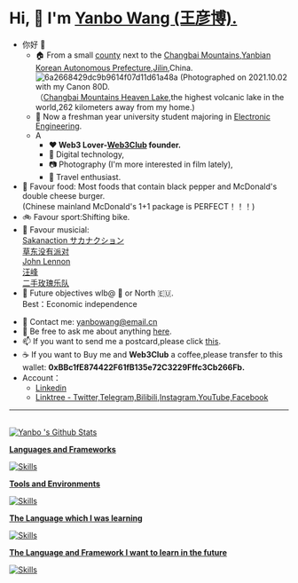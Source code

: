 # Hi, 👋  I'm <a href="https://yanboishere.github.io/" target="_blank">Yanbo  Wang (王彦博).</a> <sup>

<!--my introduction start-->

- 你好 👋
  - 🏠 From a small [county](https://goo.gl/maps/LJFJW1dNQh2Ni7eR6) next to the [Changbai Mountains](https://en.wikipedia.org/wiki/Paektu_Mountain),[Yanbian Korean Autonomous Prefecture](https://en.wikipedia.org/wiki/Yanbian_Korean_Autonomous_Prefecture),[Jilin](https://en.wikipedia.org/wiki/Jilin),China.<br>
  ![6a2668429dc9b9614f07d11d61a48a](https://user-images.githubusercontent.com/76860915/211357148-7ce5062f-13a4-4b1d-8897-d7796a2d6442.jpg)                     (Photographed on 2021.10.02 with my Canon 80D.<br>（[Changbai Mountains Heaven Lake](https://en.wikipedia.org/wiki/Heaven_Lake),the highest volcanic lake in the world,262 kilometers away from my home.)
  - 🏫 Now a freshman year university student majoring in [Electronic Engineering](https://en.wikipedia.org/wiki/Electronic_engineering).
  - A
    - **❤️ Web3 Lover-[Web3Club](https://github.com/Web3-Club) founder.**
    - 📱 Digital technology,
    - 📷 Photography (I'm more interested in film lately),
    - 🎈 Travel enthusiast.
- 🍔 Favour food: 
Most foods that contain black pepper and McDonald's double cheese burger.<br>
  (Chinese mainland McDonald's 1+1 package is PERFECT！！！)
- 🚲 Favour sport:Shifting bike.<br>
- 🎸 Favour musicial: <br>[Sakanaction サカナクション](https://en.wikipedia.org/wiki/Sakanaction) <br>[草东没有派对](https://en.wikipedia.org/wiki/No_Party_for_Cao_Dong)<br> [John Lennon](https://en.wikipedia.org/wiki/John_Lennon) <br>[汪峰](https://en.wikipedia.org/wiki/Wang_Feng_(singer)) <br>[二手玫瑰乐队](https://en.wikipedia.org/wiki/Second_Hand_Rose_(band))
- 🎯 Future objectives
  wlb@ 🗾 or North 🇪🇺.<br>
  Best：Economic independence
  
</details>
  
- 📧 Contact me: yanbowang@email.cn
- 💬 Be free to ask me about anything [here](https://github.com/yanboishere/yanboishere/issues).
- 📫 If you want to send me a postcard,please click [this](https://yanboishere.github.io/post/my-postcard-exchange-items/).
- ☕ If you want to Buy me and **Web3Club** a coffee,please transfer to this wallet: **0xBBc1fE874422F61fB135e72C3229Fffc3Cb266Fb.**
- Account：   
  - [Linkedin](https://www.linkedin.com/in/yanbowang2004/)
  - [Linktree - Twitter,Telegram,Bilibili,Instagram,YouTube,Facebook](https://linktr.ee/yanbowang)

---
</details>

<!--my introduction end -->

<br>

<a href="#stats" align="center">
    <img align="center" alt="Yanbo 's Github Stats" src="https://github-readme-stats.vercel.app/api?username=yanboishere&count_private=true&show_icons=true&include_all_commits=true&show_owner=true&theme=material-palenight"/>
</a>

</details>

<a href="https://github-readme-stats-one-bice.vercel.app/api/top-langs/?username=yanboishere&theme=calm&layout=compact&langs_count=8&include_all_commits=true&role=OWNER,ORGANIZATION_MEMBER#gh-dark-mode-only">
  

  
**Languages and Frameworks**

![Skills](https://skillicons.dev/icons?i=github,cpp,py,md,git,linux,raspberrypi,pr,instagram)

**Tools and Environments**

![Skills](https://skillicons.dev/icons?i=vscode,idea)

**The Language which I was learning**

![Skills](https://skillicons.dev/icons?i=c,cpp,py,go,html,js,css,vue,nodejs,ts)

**The Language and Framework I want to learn in the future**

![Skills](https://skillicons.dev/icons?i=swift,rust,ruby,java)

  
